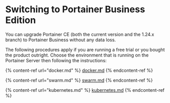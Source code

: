 # Switching to Portainer Business Edition

You can upgrade Portainer CE (both the current version and the 1.24.x branch) to Portainer Business without any data loss.

The following procedures apply if you are running a free trial or you bought the product outright. Choose the environment that is running on the Portainer Server then following the instructions:

{% content-ref url="docker.md" %}
[docker.md](docker.md)
{% endcontent-ref %}

{% content-ref url="swarm.md" %}
[swarm.md](swarm.md)
{% endcontent-ref %}

{% content-ref url="kubernetes.md" %}
[kubernetes.md](kubernetes.md)
{% endcontent-ref %}



